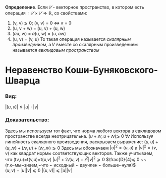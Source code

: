 **Определение**. Если $𝑉$ - векторное пространство, в котором есть операция  $∶ 𝑉 × 𝑉 \Rightarrow ℝ,$  со свойствами:
1. (v, v) ⩾ 0; (v, v) = 0 ⇔ v = 0
2. (u, v + w) = (u, v) + (u, w)
3. (𝛼u, w) = 𝛼(u, w) = (u, 𝛼w)
4. (u, v) = (v, u)
То такая операция называется *скалярным произведением*, а 𝑉 вместе со скалярным произведением называется *евклидовым пространством*

# Неравенство Коши-Буняковского-Шварца

### Вид:
$|(u, v)| \le  |u| ⋅ |v|$

### Доказательство:
Здесь мы используем тот факт, что норма любого вектора в евклидовом пространстве всегда неотрицательна.
$(u + 𝑡v, u + 𝑡v)  ⩾$ 0 $∀𝑡$
Используя линейность скалярного произведения, раскрываем выражение:
$(u, u) + (u, 𝑡v) + (𝑡v, u) + (𝑡v, 𝑡v)  ⩾  0$ 
Здесь мы обозначаем $|u|^2 = (u, u)$ и $|v|^2 = (v, v)$ как квадрат нормы соответствующих векторов. Также учитываем, что (tv,u)=t(v,u)=t(u,v)
$|u|^2 + 2𝑡(u, v) + 𝑡^2 |v|^2 ⩾  0$
$\frac{D}{4}⩽ 0 ~~ (т.к~мы~знаем,~что ~ исходный ~ двучлен ~ больше~нуля)$     
$(u, v)− |u| |v|⩽0$
$|(u, v)|  ⩽  |u||v|$
